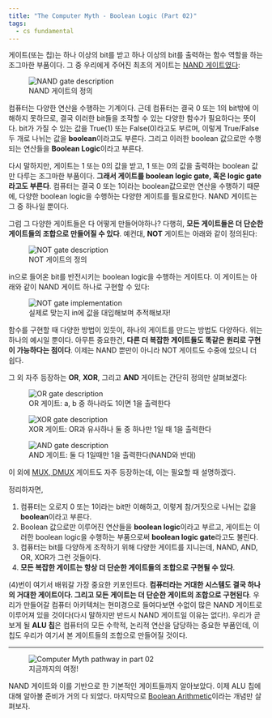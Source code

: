```yaml
---
title: "The Computer Myth - Boolean Logic (Part 02)"
tags:
  - cs fundamental
---
```


게이트(또는 칩)는 하나 이상의 bit를 받고 하나 이상의 bit를 출력하는 함수 역할을 하는 조그마한 부품이다. 그 중 우리에게 주어진 최초의 게이트는 [NAND 게이트였다](/computer-myth-01/):

<figure>
  <img src="{{ site.url }}{{ site.baseurl }}/assets/images/computer-myth/01-2.jpg" alt="NAND gate description">
  <figcaption>NAND 게이트의 정의</figcaption>
</figure> 

컴퓨터는 다양한 연산을 수행하는 기계이다. 근데 컴퓨터는 결국 0 또는 1의 bit밖에 이해하지 못하므로, 결국 이러한 bit들을 조작할 수 있는 다양한 함수가 필요하다는 뜻이다. bit가 가질 수 있는 값을 True(1) 또는 False(0)라고도 부르며, 이렇게 True/False 두 개로 나뉘는 값을 **boolean**이라고도 부른다. 그리고 이러한 boolean 값으로만 수행되는 연산들을 **Boolean Logic**이라고 부른다.

다시 말하지만, 게이트는 1 또는 0의 값을 받고, 1 또는 0의 값을 출력하는 boolean 값만 다루는 조그마한 부품이다. **그래서 게이트를 boolean logic gate, 혹은 logic gate라고도 부른다**. 컴퓨터는 결국 0 또는 1이라는 boolean값으로만 연산을 수행하기 때문에, 다양한 boolean logic을 수행하는 다양한 게이트를 필요로한다. NAND 게이트는 그 중 하나일 뿐이다.

그럼 그 다양한 게이트들은 다 어떻게 만들어야하나? 다행히, **모든 게이트들은 더 단순한 게이트들의 조합으로 만들어질 수 있다**. 예컨대, **NOT** 게이트는 아래와 같이 정의된다:

<figure>
  <img src="{{ site.url }}{{ site.baseurl }}/assets/images/computer-myth/02-0.jpg" alt="NOT gate description">
  <figcaption>NOT 게이트의 정의</figcaption>
</figure> 

in으로 들어온 bit를 반전시키는 boolean logic을 수행하는 게이트다. 이 게이트는 아래와 같이 NAND 게이트 하나로 구현할 수 있다:

<figure>
  <img src="{{ site.url }}{{ site.baseurl }}/assets/images/computer-myth/02-1.jpg" alt="NOT gate implementation">
  <figcaption>실제로 맞는지 in에 값을 대입해보며 추적해보자!</figcaption>
</figure> 

함수를 구현할 때 다양한 방법이 있듯이, 하나의 게이트를 만드는 방법도 다양하다. 위는 하나의 예시일 뿐이다. 아무튼 중요한건, **다른 더 복잡한 게이트들도 똑같은 원리로 구현이 가능하다는 점이다**. 이제는 NAND 뿐만이 아니라 NOT 게이트도 수중에 있으니 더 쉽다.

그 외 자주 등장하는 **OR**, **XOR**, 그리고 **AND** 게이트는 간단히 정의만 살펴보겠다:

<figure>
  <img src="{{ site.url }}{{ site.baseurl }}/assets/images/computer-myth/02-2.jpg" alt="OR gate description">
  <figcaption>OR 게이트: a, b 중 하나라도 1이면 1을 출력한다</figcaption>
</figure> 

<figure>
  <img src="{{ site.url }}{{ site.baseurl }}/assets/images/computer-myth/02-3.jpg" alt="XOR gate description">
  <figcaption>XOR 게이트: OR과 유사하나 둘 중 하나만 1일 때 1을 출력한다</figcaption>
</figure> 

<figure>
  <img src="{{ site.url }}{{ site.baseurl }}/assets/images/computer-myth/02-4.jpg" alt="AND gate description">
  <figcaption>AND 게이트: 둘 다 1일때만 1을 출력한다(NAND와 반대)</figcaption>
</figure> 

이 외에 [MUX, DMUX](https://en.wikipedia.org/wiki/Multiplexer) 게이트도 자주 등장하는데, 이는 필요할 때 설명하겠다.

정리하자면, 
1. 컴퓨터는 오로지 0 또는 1이라는 bit만 이해하고, 이렇게 참/거짓으로 나뉘는 값을 **boolean**이라고 부른다.
2. Boolean 값으로만 이루어진 연산들을 **boolean logic**이라고 부르고, 게이트는 이러한 boolean logic을 수행하는 부품으로써 **boolean logic gate**라고도 불린다.
3. 컴퓨터는 bit를 다양하게 조작하기 위해 다양한 게이트를 지니는데, NAND, AND, OR, XOR가 그런 것들이다.
4. **모든 복잡한 게이트는 항상 더 단순한 게이트들의 조합으로 구현될 수 있다**.

(4)번이 여기서 배워갈 가장 중요한 키포인트다. **컴퓨터라는 거대한 시스템도 결국 하나의 거대한 게이트이다. 그리고 모든 게이트는 더 단순한 게이트의 조합으로 구현된다**. 우리가 만들어갈 컴퓨터 아키텍처는 현미경으로 들여다보면 수없이 많은 NAND 게이트로 이루어져 있을 것이다(다시 말하지만 반드시 NAND 게이트일 이유는 없다!). 우리가 곧 보게 될 **ALU 칩**은 컴퓨터의 모든 수학적, 논리적 연산을 담당하는 중요한 부품인데, 이 칩도 우리가 여기서 본 게이트들의 조합으로 만들어질 것이다. 

---

<figure>
  <img src="{{ site.url }}{{ site.baseurl }}/assets/images/computer-myth/02-5.jpg" alt="Computer Myth pathway in part 02">
  <figcaption>지금까지의 여정!</figcaption>
</figure> 

NAND 게이트와 이를 기반으로 한 기본적인 게이트들까지 알아보았다. 이제 ALU 칩에 대해 알아볼 준비가 거의 다 되었다. 마지막으로 [Boolean Arithmetic](/computer-myth-03/)이라는 개념만 살펴보자.
